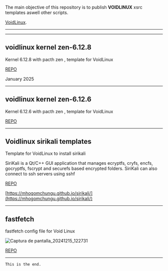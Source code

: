 
The main objective of this repository is to publish **VOIDLINUX** xsrc templates aswell other scripts.

[VoidLinux](https://voidlinux.org/).

* * *
* * *


## voidlinux kernel zen-6.12.8

Kernel 6.12.8 with pacth zen , template for VoidLinux

[REPO](https://github.com/jmboris/voidlinux-kernel-zen-6.12.8)

<span id="span1" class="credits">January 2025</span>
* * *

## voidlinux kernel zen-6.12.6 

Kernel 6.12.6 with pacth zen , template for VoidLinux

[REPO](https://github.com/jmboris/voidlinux-kernel-zen-6.12.6)

* * *

## Voidlinux sirikali templates

Template for VoidLinux to install sirikali

SiriKali is a Qt/C++ GUI application that manages ecryptfs, cryfs, encfs, gocryptfs, fscrypt and securefs based encrypted folders. SiriKali can also connect to ssh servers using sshf

[REPO](https://github.com/jmboris/Voidlinux-sirikali-templates)

[https://mhogomchungu.github.io/sirikali/](https://mhogomchungu.github.io/sirikali/)


* * *


## fastfetch

fastfetch config file for Void Linux

![Captura de pantalla_20241215_122731](https://github.com/user-attachments/assets/fa46cd85-a21a-4af9-aa4a-c6b8bc2a6111)

[REPO](https://github.com/jmboris/fastfetch)


* * *

```
This is the end.
```
